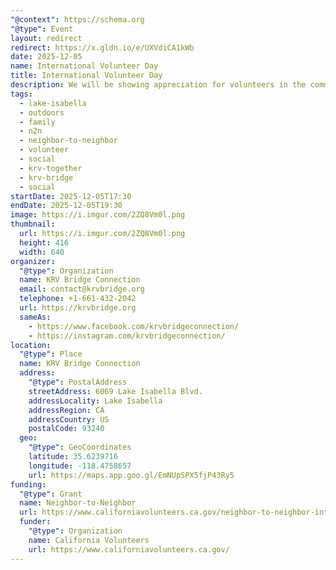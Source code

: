 ```yaml
---
"@context": https://schema.org
"@type": Event
layout: redirect
redirect: https://x.gldn.io/e/UXVdiCA1kWb
date: 2025-12-05
name: International Volunteer Day
title: International Volunteer Day
description: We will be showing appreciation for volunteers in the community, with special recognition for outstanding volunteers
tags:
  - lake-isabella
  - outdoors
  - family
  - n2n
  - neighbor-to-neighbor
  - volunteer
  - social
  - krv-together
  - krv-bridge
  - social
startDate: 2025-12-05T17:30
endDate: 2025-12-05T19:30
image: https://i.imgur.com/2ZQ8Vm0l.png
thumbnail:
  url: https://i.imgur.com/2ZQ8Vm0l.png
  height: 416
  width: 640
organizer:
  "@type": Organization
  name: KRV Bridge Connection
  email: contact@krvbridge.org
  telephone: +1-661-432-2042
  url: https://krvbridge.org
  sameAs:
    - https://www.facebook.com/krvbridgeconnection/
    - https://instagram.com/krvbridgeconnection/
location:
  "@type": Place
  name: KRV Bridge Connection
  address:
    "@type": PostalAddress
    streetAddress: 6069 Lake Isabella Blvd.
    addressLocality: Lake Isabella
    addressRegion: CA
    addressCountry: US
    postalCode: 93240
  geo:
    "@type": GeoCoordinates
    latitude: 35.6239716
    longitude: -118.4758657
    url: https://maps.app.goo.gl/EmNUpSPX5fjP43Ry5
funding:
  "@type": Grant
  name: Neighbor-to-Neighbor
  url: https://www.californiavolunteers.ca.gov/neighbor-to-neighbor-interest/
  funder:
    "@type": Organization
    name: California Volunteers
    url: https://www.californiavolunteers.ca.gov/
---
```

